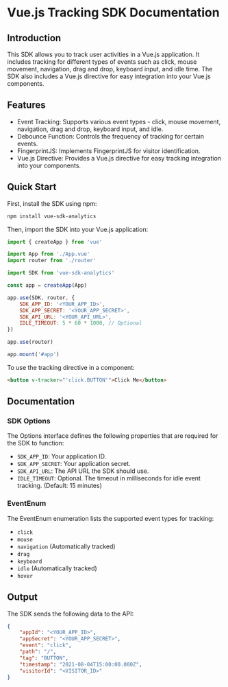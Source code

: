 # Vue.js Tracking SDK Documentation

## Introduction
This SDK allows you to track user activities in a Vue.js application. It includes tracking for different types of events such as click, mouse movement, navigation, drag and drop, keyboard input, and idle time. The SDK also includes a Vue.js directive for easy integration into your Vue.js components.

## Features

- Event Tracking: Supports various event types - click, mouse movement, navigation, drag and drop, keyboard input, and idle.
- Debounce Function: Controls the frequency of tracking for certain events.
- FingerprintJS: Implements FingerprintJS for visitor identification.
- Vue.js Directive: Provides a Vue.js directive for easy tracking integration into your components.

## Quick Start

First, install the SDK using npm:

```bash
npm install vue-sdk-analytics
```

Then, import the SDK into your Vue.js application:

```js
import { createApp } from 'vue'

import App from './App.vue'
import router from './router'

import SDK from 'vue-sdk-analytics'

const app = createApp(App)

app.use(SDK, router, {
    SDK_APP_ID: '<YOUR_APP_ID>',
    SDK_APP_SECRET: '<YOUR_APP_SECRET>',
    SDK_API_URL: '<YOUR_API_URL>',
    IDLE_TIMEOUT: 5 * 60 * 1000, // Optional
})

app.use(router)

app.mount('#app')
```

To use the tracking directive in a component:

```html
<button v-tracker="'click.BUTTON'">Click Me</button>
```

## Documentation

### SDK Options

The Options interface defines the following properties that are required for the SDK to function:

- `SDK_APP_ID`: Your application ID.
- `SDK_APP_SECRET`: Your application secret.
- `SDK_API_URL`: The API URL the SDK should use.
- `IDLE_TIMEOUT`: Optional. The timeout in milliseconds for idle event tracking. (Default: 15 minutes)

### EventEnum
The EventEnum enumeration lists the supported event types for tracking:

- `click`
- `mouse`
- `navigation` (Automatically tracked)
- `drag`
- `keyboard`
- `idle` (Automatically tracked)
- `hover`

## Output

The SDK sends the following data to the API:

```json
{
    "appId": "<YOUR_APP_ID>",
    "appSecret": "<YOUR_APP_SECRET>",
    "event": "click",
    "path": "/",
    "tag": "BUTTON",
    "timestamp": "2021-08-04T15:00:00.000Z",
    "visitorId": "<VISITOR_ID>"
}
```